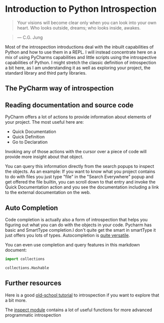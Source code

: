# Introduction to Python Introspection

> Your visions will become clear only when you can look into your own heart. Who looks outside, dreams; who looks inside, awakes. 
    
> ― C.G. Jung

Most of the introspection introductions deal with the inbuilt capabilities of Python and how to use them in a REPL. I will instead concentrate here on a mix of using PyCharms capabilities and little scripts using the introspective capabilities of Python. I might stretch the classic definition of introspection a bit here, as I am understanding it as well as exploring your project, the standard library and third party libraries.

## The PyCharm way of introspection

## Reading documentation and source code

PyCharm offers a lot of actions to provide information about elements of your project. The most useful here are:

* Quick Documentation
* Quick Definition
* Go to Declaration

Invoking any of those actions with the cursor over a piece of code will provide more insight about that object.

You can query this information directly from the search popups to inspect the objects. As an example: If you want to know what you project contains to do with files you just type "file" in the "Search Everywhere" popup and get offered the file builtin, you can scroll down to that entry and invoke the Quick Documentation action and you see the documentation including a link to the external documentation on the web.

## Auto Completion

Code completion is actually also a form of introspection that helps you figuring out what you can do with the objects in your code. Pycharm has basic and SmartType completion.I don't quite get the smart in smartType it just offers you lots of types. Autocompletion is [quite versatile](https://www.jetbrains.com/help/pycharm/5.0/auto-completing-code.html?origin=old_help).

You can even use completion and query features in this markdown document:

```python
import collections

collections.Hashable
```

## Further resources

Here is a good [old-school tutorial](http://www.ibm.com/developerworks/library/l-pyint/) to introspection if you want to explore that a bit more.

The [inspect module](https://docs.python.org/2/library/inspect.html) contains a lot of useful functions for more advanced programmatic introspection 
